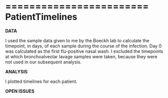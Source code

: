 ========================
PatientTimelines
========================

**DATA**

I used the sample data given to me by the Boeckh lab to calculate the timepoint, in days, of each sample during the course of the infection. Day 0 was calculated as the first flu-positive nasal wash. I excluded the timepoints at which bronchoalveolar lavage samples were taken, because they were not used in our subsequent analysis.

**ANALYSIS**

I plotted timelines for each patient.

**OPEN ISSUES**